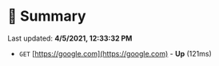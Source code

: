 # 📖 Summary
Last updated: **4/5/2021, 12:33:32 PM**

- `GET` [https://google.com](https://google.com) - **Up** (121ms)
